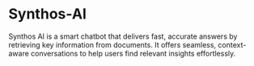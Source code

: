 # Synthos-AI
Synthos AI is a smart chatbot that delivers fast, accurate answers by retrieving key information from documents. It offers seamless, context-aware conversations to help users find relevant insights effortlessly.
